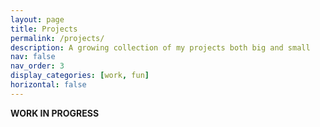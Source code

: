 ```yaml
---
layout: page
title: Projects
permalink: /projects/
description: A growing collection of my projects both big and small
nav: false
nav_order: 3
display_categories: [work, fun]
horizontal: false
---
```


**WORK IN PROGRESS**
